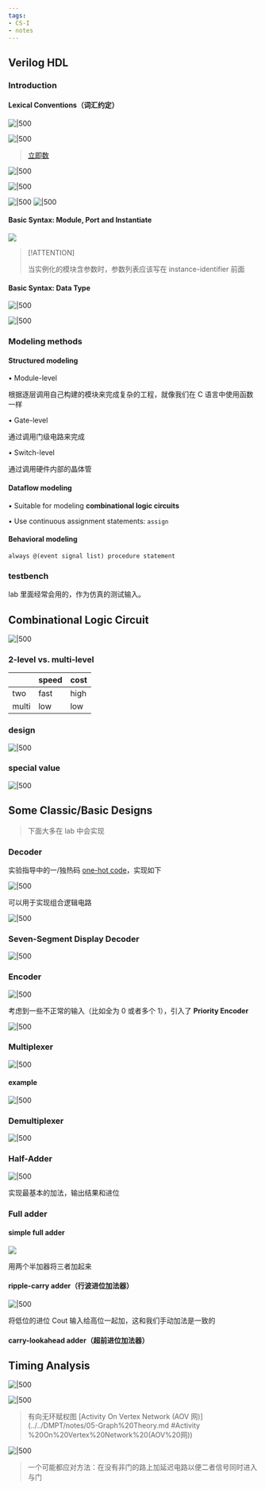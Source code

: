 ```yaml
---
tags:
- CS-I
- notes
---
```


## Verilog HDL

### Introduction

#### Lexical Conventions（词汇约定）

![|500](attachments/03-Combinational%20Logic%20Design.png)

![|500](attachments/03-Combinational%20Logic%20Design-1.png)

> [立即数](https://zju-sys.pages.zjusct.io/sys1/sys1-sp24/lab1-1/#_11)

![|500](attachments/03-Combinational%20Logic%20Design-2.png)

![|500](attachments/03-Combinational%20Logic%20Design-3.png)

![|500](attachments/03-Combinational%20Logic%20Design-4.png) ![|500](attachments/03-Combinational%20Logic%20Design-5.png)

#### Basic Syntax: Module, Port and Instantiate

![](attachments/03-Combinational%20Logic%20Design-6.png)

> [!ATTENTION]
>
> 当实例化的模块含参数时，参数列表应该写在 instance-identifier 前面

#### Basic Syntax: Data Type

![|500](attachments/03-Combinational%20Logic%20Design-7.png)

![|500](attachments/03-Combinational%20Logic%20Design-8.png)

### Modeling methods

#### Structured modeling

• Module-level

根据逐层调用自己构建的模块来完成复杂的工程，就像我们在 C 语言中使用函数一样

• Gate-level

通过调用门级电路来完成

• Switch-level

通过调用硬件内部的晶体管

#### Dataflow modeling

• Suitable for modeling **combinational logic circuits**

• Use continuous assignment statements: `assign`

#### Behavioral modeling

`always @(event signal list) procedure statement`

### testbench

lab 里面经常会用的，作为仿真的测试输入。

## Combinational Logic Circuit

![|500](attachments/03-Combinational%20Logic%20Design-9.png)

### 2-level vs. multi-level

|       | speed | cost |
| ----- | ----- | ---- |
| two   | fast  | high |
| multi | low   | low  |

### design

![|500](attachments/03-Combinational%20Logic%20Design-10.png)

### special value

![|500](attachments/03-Combinational%20Logic%20Design-11.png)

## Some Classic/Basic Designs

> 下面大多在 lab 中会实现

### Decoder

实验指导中的一/独热码 [one-hot code](https://zju-sys.pages.zjusct.io/sys1/sys1-sp24/lab1-2/#_4:~:text=%E6%80%A7%E6%9B%B4%E5%B7%AE%E3%80%82-,%E5%A4%8D%E5%90%88%E5%A4%9A%E8%B7%AF%E9%80%89%E6%8B%A9%E5%99%A8%E5%AE%9E%E7%8E%B0%E8%AF%91%E7%A0%81%E5%99%A8,-%E5%AF%B9%E4%BA%8E%20N%20%E4%BD%8D)，实现如下

![|500](attachments/03-Combinational%20Logic%20Design-12.png)

可以用于实现组合逻辑电路

![|500](attachments/03-Combinational%20Logic%20Design-13.png)

### Seven-Segment Display Decoder

![|500](attachments/03-Combinational%20Logic%20Design-14.png)

### Encoder

![|500](attachments/03-Combinational%20Logic%20Design-15.png)

考虑到一些不正常的输入（比如全为 0 或者多个 1），引入了 **Priority Encoder**

![|500](attachments/03-Combinational%20Logic%20Design-16.png)

### Multiplexer

![|500](attachments/03-Combinational%20Logic%20Design-17.png)

#### example

![|500](attachments/03-Combinational%20Logic%20Design-18.png)

### Demultiplexer

![|500](attachments/03-Combinational%20Logic%20Design-19.png)

### Half-Adder

![|500](attachments/03-Combinational%20Logic%20Design-20.png)

实现最基本的加法，输出结果和进位

### Full adder

#### simple full adder

![](attachments/03-Combinational%20Logic%20Design-22.png)

用两个半加器将三者加起来

#### ripple-carry adder（行波进位加法器）

![|500](attachments/03-Combinational%20Logic%20Design-21.png)

将低位的进位 Cout 输入给高位一起加，这和我们手动加法是一致的

#### carry-lookahead adder（超前进位加法器）

## Timing Analysis

![|500](attachments/03-Combinational%20Logic%20Design-23.png)

![|500](attachments/03-Combinational%20Logic%20Design-24.png)

> 有向无环赋权图 [Activity On Vertex Network (AOV 网)](../../DMPT/notes/05-Graph%20Theory.md #Activity %20On%20Vertex%20Network%20(AOV%20网))

![|500](attachments/03-Combinational%20Logic%20Design-25.png)

> 一个可能都应对方法：在没有非门的路上加延迟电路以便二者信号同时进入与门

